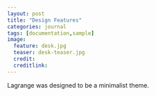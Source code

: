 ```yaml
---
layout: post
title: "Design Features"
categories: journal
tags: [documentation,sample]
image:
  feature: desk.jpg
  teaser: desk-teaser.jpg
  credit:
  creditlink:
---
```


Lagrange was designed to be a minimalist theme.
